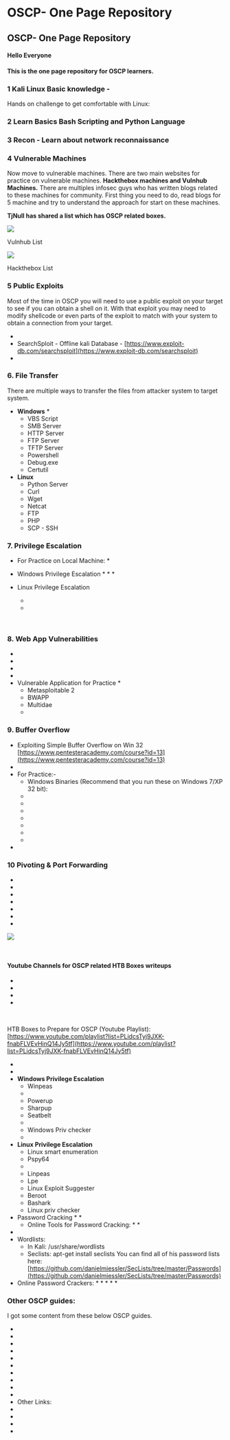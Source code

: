 # OSCP- One Page Repository

## OSCP- One Page Repository

#### Hello Everyone <a href="#hello-everyone" id="hello-everyone"></a>

#### This is the one page repository for OSCP learners. <a href="#this-is-the-one-page-repository-for-oscp-learners" id="this-is-the-one-page-repository-for-oscp-learners"></a>

### 1 Kali Linux Basic knowledge -  <a href="#id-1-kali-linux-basic-knowledge" id="id-1-kali-linux-basic-knowledge"></a>

Hands on challenge to get comfortable with Linux:

### 2 Learn Basics Bash Scripting and Python Language <a href="#id-2-learn-basics-bash-scripting-and-python-language" id="id-2-learn-basics-bash-scripting-and-python-language"></a>

### 3 Recon - Learn about network reconnaissance  <a href="#id-3-recon-learn-about-network-reconnaissance" id="id-3-recon-learn-about-network-reconnaissance"></a>

### 4 Vulnerable Machines  <a href="#id-4-vulnerable-machines" id="id-4-vulnerable-machines"></a>

Now move to vulnerable machines. There are two main websites for practice on vulnerable machines. **Hackthebox machines and Vulnhub Machines.** There are multiples infosec guys who has written blogs related to these machines for community. First thing you need to do, read blogs for 5 machine and try to understand the approach for start on these machines.

**TjNull has shared a list which has OSCP related boxes.**



![](https://gblobscdn.gitbook.com/assets%2F-LkvnWByFHssLOYr3\_77%2F-M42hkmDYD835-jgomX-%2F-M43yyD06-liQa0x2hly%2Fimage.png?alt=media\&token=72fe1e56-8c1b-4a92-b92d-5f46e1cad70d)

Vulnhub List

![](https://gblobscdn.gitbook.com/assets%2F-LkvnWByFHssLOYr3\_77%2F-M42hkmDYD835-jgomX-%2F-M43z830X-yUQT10tKdW%2Fimage.png?alt=media\&token=23e4eafc-2469-4003-9952-09ba7a314410)

Hackthebox List

### 5 Public Exploits <a href="#id-5-public-exploits" id="id-5-public-exploits"></a>

Most of the time in OSCP you will need to use a public exploit on your target to see if you can obtain a shell on it. With that exploit you may need to modify shellcode or even parts of the exploit to match with your system to obtain a connection from your target.

*
* SearchSploit - Offline kali Database - [https://www.exploit-db.com/searchsploit](https://www.exploit-db.com/searchsploit)​
*

### 6. File Transfer <a href="#id-6-file-transfer" id="id-6-file-transfer"></a>

There are multiple ways to transfer the files from attacker system to target system.

* **Windows**
  *
  * VBS Script
  * SMB Server
  * HTTP Server
  * FTP Server
  * TFTP Server
  * Powershell
  * Debug.exe
  * Certutil
* **Linux**
  * Python Server
  * Curl
  * Wget
  * Netcat
  * FTP
  * PHP
  * SCP - SSH

### 7. Privilege Escalation <a href="#id-7-privilege-escalation" id="id-7-privilege-escalation"></a>

* For Practice on Local Machine:
  *
* Windows Privilege Escalation
  *
  *
  *
*   Linux Privilege Escalation

    *
    *

    ​

### 8. Web App Vulnerabilities <a href="#id-8-web-app-vulnerabilities" id="id-8-web-app-vulnerabilities"></a>

*
*
*
*
* Vulnerable Application for Practice
  *
  * Metasploitable 2
  * BWAPP
  * Multidae
  *

### 9. Buffer Overflow <a href="#id-9-buffer-overflow" id="id-9-buffer-overflow"></a>

* Exploiting Simple Buffer Overflow on Win 32 [https://www.pentesteracademy.com/course?id=13](https://www.pentesteracademy.com/course?id=13)​
*
* For Practice:-
  * Windows Binaries (Recommend that you run these on Windows 7/XP 32 bit):
  *
  *
  *
  *
  *
  *
  *
*

### 10 Pivoting & Port Forwarding <a href="#id-10-pivoting-and-port-forwarding" id="id-10-pivoting-and-port-forwarding"></a>

*
*
*
*
*
*
*

![](https://gblobscdn.gitbook.com/assets%2F-LkvnWByFHssLOYr3\_77%2F-M44MWSQ5WVOrCyDA9Rx%2F-M44k0KkZHxVzVau96cd%2Fimage.png?alt=media\&token=5835560e-0589-4d28-88cb-6c524696baaa)

​

#### Youtube Channels for OSCP related HTB Boxes writeups <a href="#youtube-channels-for-oscp-related-htb-boxes-writeups" id="youtube-channels-for-oscp-related-htb-boxes-writeups"></a>

*
*
*
*

​

HTB Boxes to Prepare for OSCP (Youtube Playlist): [https://www.youtube.com/playlist?list=PLidcsTyj9JXK-fnabFLVEvHinQ14Jy5tf](https://www.youtube.com/playlist?list=PLidcsTyj9JXK-fnabFLVEvHinQ14Jy5tf)

*
*
* **Windows Privilege Escalation**
  * Winpeas
  *
  * Powerup
  * Sharpup
  * Seatbelt
  *
  * Windows Priv checker
  *
* **Linux Privilege Escalation**
  * Linux smart enumeration
  * Pspy64
  *
  * Linpeas
  * Lpe
  * Linux Exploit Suggester
  * Beroot
  * Bashark
  * Linux priv checker
* Password Cracking
  *
  *
  * Online Tools for Password Cracking:
    *
    *
*
* Wordlists:
  * In Kali: /usr/share/wordlists
  * Seclists: apt-get install seclists You can find all of his password lists here: [https://github.com/danielmiessler/SecLists/tree/master/Passwords](https://github.com/danielmiessler/SecLists/tree/master/Passwords)​
* Online Password Crackers:
  *
  *
  *
  *
  *

### Other OSCP guides:  <a href="#other-oscp-guides" id="other-oscp-guides"></a>

I got some content from these below OSCP guides.

*
*
*
*
*
*
*
*
*
*
* Other Links:
*
*
*
*

​

